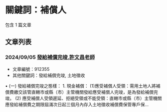 # 關鍵詞：補償人

包含 1 篇文章

## 文章列表

### 2024/09/05 [發給補償完竣,許文昌老師](../../articles/912355_%E7%99%BC%E7%B5%A6%E8%A3%9C%E5%84%9F%E5%AE%8C%E7%AB%A3%2C%E8%A8%B1%E6%96%87%E6%98%8C%E8%80%81%E5%B8%AB.md)
- 文章編號：912355
- 其他關鍵詞：發給補償完竣, 土地徵收

• (一) 發給補償完竣之態樣： 1. 現金補償： (1)應受補償人受領：需用土地人將補償費繳交該管直轄市或縣（市）主管機關發給應受補償人完竣，是為發給補償完竣。 (2) 應受補償人受領遲延、拒絕受領或不能受領：直轄市或縣（市）主管機關應發給補償費之期限屆滿次日起三個月內存入土地徵收補償費保管專戶保...
